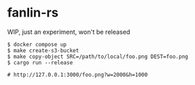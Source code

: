 fanlin-rs
===============================================================================

WIP, just an experiment, won't be released

```
$ docker compose up
$ make create-s3-bucket
$ make copy-object SRC=/path/to/local/foo.png DEST=foo.png
$ cargo run --release

# http://127.0.0.1:3000/foo.png?w=2000&h=1000
```
